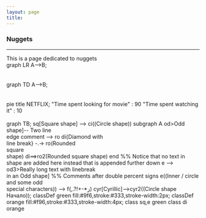 ```yaml
---
layout: page
title:
---
```


<h3 id="nuggets">Nuggets</h3>
<hr />
This is a page dedicated to nuggets

<script async src="https://unpkg.com/mermaid@8.2.3/dist/mermaid.min.js"></script>

<div class="mermaid">
graph LR
  A-->B;
</div>
<br><br>

<div class="mermaid">
graph TD
  A-->B;
</div>
<br><br>
<div class="mermaid">
pie title NETFLIX;
         "Time spent looking for movie" : 90
         "Time spent watching it" : 10
</div>
<br>
<div class="mermaid">
graph TB;
sq[Square shape] --> ci((Circle shape))
subgraph A
        od>Odd shape]-- Two line<br/>edge comment --> ro
        di{Diamond with <br/> line break} -.-> ro(Rounded<br>square<br>shape)
        di==>ro2(Rounded square shape)
    end
    %% Notice that no text in shape are added here instead that is appended further down
    e --> od3>Really long text with linebreak<br>in an Odd shape]
    %% Comments after double percent signs
    e((Inner / circle<br>and some odd <br>special characters)) --> f(,.?!+-*ز)
    cyr[Cyrillic]-->cyr2((Circle shape Начало));
     classDef green fill:#9f6,stroke:#333,stroke-width:2px;
     classDef orange fill:#f96,stroke:#333,stroke-width:4px;
     class sq,e green
     class di orange
</br>
